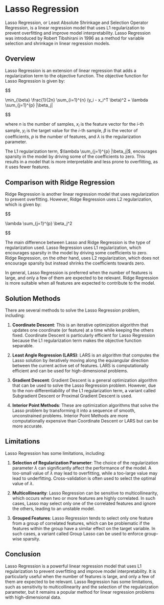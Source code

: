 # Lasso Regression

Lasso Regression, or Least Absolute Shrinkage and Selection Operator Regression, is a linear regression model that uses L1 regularization to prevent overfitting and improve model interpretability. Lasso Regression was introduced by Robert Tibshirani in 1996 as a method for variable selection and shrinkage in linear regression models.

## Overview

Lasso Regression is an extension of linear regression that adds a regularization term to the objective function. The objective function for Lasso Regression is given by:


$$

\min_{\beta} \frac{1}{2n} \sum_{i=1}^{n} (y_i - x_i^T \beta)^2 + \lambda \sum_{j=1}^{p} |\beta_j|

$$


where $n$ is the number of samples, $x_i$ is the feature vector for the $i$-th sample, $y_i$ is the target value for the $i$-th sample, $\beta$ is the vector of coefficients, $p$ is the number of features, and $\lambda$ is the regularization parameter.

The L1 regularization term, $\lambda \sum_{j=1}^{p} |\beta_j|$, encourages sparsity in the model by driving some of the coefficients to zero. This results in a model that is more interpretable and less prone to overfitting, as it uses fewer features.

## Comparison with Ridge Regression

Ridge Regression is another linear regression model that uses regularization to prevent overfitting. However, Ridge Regression uses L2 regularization, which is given by:


$$

\lambda \sum_{j=1}^{p} \beta_j^2

$$


The main difference between Lasso and Ridge Regression is the type of regularization used. Lasso Regression uses L1 regularization, which encourages sparsity in the model by driving some coefficients to zero. Ridge Regression, on the other hand, uses L2 regularization, which does not encourage sparsity but instead shrinks the coefficients towards zero.

In general, Lasso Regression is preferred when the number of features is large, and only a few of them are expected to be relevant. Ridge Regression is more suitable when all features are expected to contribute to the model.

## Solution Methods

There are several methods to solve the Lasso Regression problem, including:

1. **Coordinate Descent**: This is an iterative optimization algorithm that updates one coordinate (or feature) at a time while keeping the others fixed. Coordinate Descent is particularly efficient for Lasso Regression because the L1 regularization term makes the objective function separable.

2. **Least Angle Regression (LARS)**: LARS is an algorithm that computes the Lasso solution by iteratively moving along the equiangular direction between the current active set of features. LARS is computationally efficient and can be used for high-dimensional problems.

3. **Gradient Descent**: Gradient Descent is a general optimization algorithm that can be used to solve the Lasso Regression problem. However, due to the non-differentiability of the L1 regularization term, a variant called Subgradient Descent or Proximal Gradient Descent is used.

4. **Interior Point Methods**: These are optimization algorithms that solve the Lasso problem by transforming it into a sequence of smooth, unconstrained problems. Interior Point Methods are more computationally expensive than Coordinate Descent or LARS but can be more accurate.

## Limitations

Lasso Regression has some limitations, including:

1. **Selection of Regularization Parameter**: The choice of the regularization parameter $\lambda$ can significantly affect the performance of the model. A too-small value of $\lambda$ may lead to overfitting, while a too-large value may lead to underfitting. Cross-validation is often used to select the optimal value of $\lambda$.

2. **Multicollinearity**: Lasso Regression can be sensitive to multicollinearity, which occurs when two or more features are highly correlated. In such cases, Lasso may select only one of the correlated features and ignore the others, leading to an unstable model.

3. **Grouped Features**: Lasso Regression tends to select only one feature from a group of correlated features, which can be problematic if the features within the group have a similar effect on the target variable. In such cases, a variant called Group Lasso can be used to enforce group-wise sparsity.

## Conclusion

Lasso Regression is a powerful linear regression model that uses L1 regularization to prevent overfitting and improve model interpretability. It is particularly useful when the number of features is large, and only a few of them are expected to be relevant. Lasso Regression has some limitations, such as sensitivity to multicollinearity and the selection of the regularization parameter, but it remains a popular method for linear regression problems with high-dimensional data.

